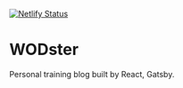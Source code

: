 [![Netlify Status](https://api.netlify.com/api/v1/badges/d3659a41-0c49-4b42-9bd6-9c23b22da20e/deploy-status)](https://app.netlify.com/sites/dreamy-hamilton-a6c9f4/deploys)

# WODster

Personal training blog built by React, Gatsby.
